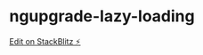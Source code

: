 # ngupgrade-lazy-loading

[Edit on StackBlitz ⚡️](https://stackblitz.com/edit/ngupgrade-lazy-loading)
